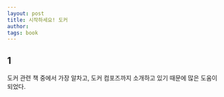 ```yaml
---
layout: post
title: 시작하세요! 도커
author: 
tags: book
---
```


## 1

도커 관련 책 중에서 가장 알차고, 도커 컴포즈까지 소개하고 있기 때문에 많은 도움이 되었다.
